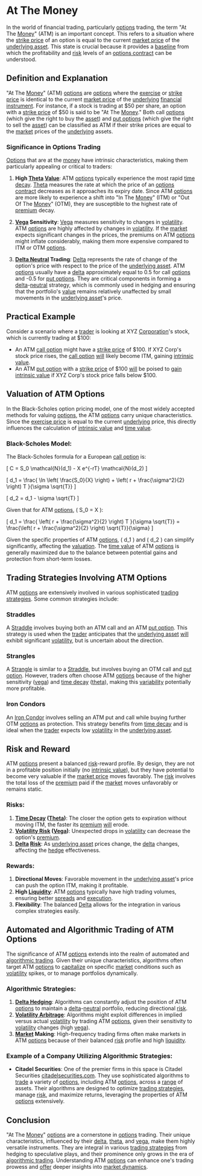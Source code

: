 # At The Money

In the world of financial trading, particularly [options](../o/options.md) trading, the term "At The [Money](../m/money.md)" (ATM) is an important concept. This refers to a situation where the [strike price](../s/strike_price.md) of an option is equal to the current [market price](../m/market_price.md) of the [underlying asset](../u/underlying_asset.md). This state is crucial because it provides a [baseline](../b/baseline.md) from which the profitability and [risk](../r/risk.md) levels of an [options contract](../o/options_contract.md) can be understood.

## Definition and Explanation

"At The [Money](../m/money.md)" (ATM) [options](../o/options.md) are [options](../o/options.md) where the [exercise](../e/exercise.md) or [strike price](../s/strike_price.md) is identical to the current [market price](../m/market_price.md) of the [underlying](../u/underlying.md) [financial instrument](../f/financial_instrument.md). For instance, if a stock is trading at $50 per share, an option with a [strike price](../s/strike_price.md) of $50 is said to be "At The [Money](../m/money.md)." Both call [options](../o/options.md) (which give the right to buy the [asset](../a/asset.md)) and [put options](../p/put_options.md) (which give the right to sell the [asset](../a/asset.md)) can be classified as ATM if their strike prices are equal to the [market](../m/market.md) prices of the [underlying](../u/underlying.md) assets.

### Significance in Options Trading

[Options](../o/options.md) that are at the [money](../m/money.md) have intrinsic characteristics, making them particularly appealing or critical to traders:

1. **High [Theta](../t/theta.md) [Value](../v/value.md)**: ATM [options](../o/options.md) typically experience the most rapid [time decay](../t/time_decay.md). [Theta](../t/theta.md) measures the rate at which the price of an [options contract](../o/options_contract.md) decreases as it approaches its expiry date. Since ATM [options](../o/options.md) are more likely to experience a shift into "In The [Money](../m/money.md)" (ITM) or "Out Of The [Money](../m/money.md)" (OTM), they are susceptible to the highest rate of [premium](../p/premium.md) decay.

2. **[Vega](../v/vega.md) Sensitivity**: [Vega](../v/vega.md) measures sensitivity to changes in [volatility](../v/volatility.md). ATM [options](../o/options.md) are highly affected by changes in [volatility](../v/volatility.md). If the [market](../m/market.md) expects significant changes in the prices, the premiums on ATM [options](../o/options.md) might inflate considerably, making them more expensive compared to ITM or OTM [options](../o/options.md).

3. **[Delta Neutral](../d/delta_neutral.md) Trading**: [Delta](../d/delta.md) represents the rate of change of the option's price with respect to the price of the [underlying asset](../u/underlying_asset.md). ATM [options](../o/options.md) usually have a [delta](../d/delta.md) approximately equal to 0.5 for call [options](../o/options.md) and -0.5 for [put options](../p/put_options.md). They are critical components in forming a [delta](../d/delta.md)-[neutral](../n/neutral.md) strategy, which is commonly used in hedging and ensuring that the portfolio's [value](../v/value.md) remains relatively unaffected by small movements in the [underlying asset](../u/underlying_asset.md)'s price.

## Practical Example

Consider a scenario where a [trader](../t/trader.md) is looking at XYZ [Corporation](../c/corporation.md)'s stock, which is currently trading at $100:

- An ATM [call option](../c/call_option.md) might have a [strike price](../s/strike_price.md) of $100. If XYZ Corp's stock price rises, the [call option](../c/call_option.md) [will](../w/will.md) likely become ITM, gaining [intrinsic value](../i/intrinsic_value.md).
- An ATM [put option](../p/put.md) with a [strike price](../s/strike_price.md) of $100 [will](../w/will.md) be poised to [gain](../g/gain.md) [intrinsic value](../i/intrinsic_value.md) if XYZ Corp's stock price falls below $100.

## Valuation of ATM Options

In the Black-Scholes option pricing model, one of the most widely accepted methods for valuing [options](../o/options.md), the ATM [options](../o/options.md) carry unique characteristics. Since the [exercise price](../e/excersise_price.md) is equal to the current [underlying](../u/underlying.md) price, this directly influences the calculation of [intrinsic value](../i/intrinsic_value.md) and [time value](../t/time_value.md).

### Black-Scholes Model:

The Black-Scholes formula for a European [call option](../c/call_option.md) is:

\[ C = S_0 \mathcal{N}(d_1) - X e^{-rT} \mathcal{N}(d_2) \]

\[ d_1 = \frac{ \ln \left( \frac{S_0}{X} \right) + \left( r + \frac{\sigma^2}{2} \right) T }{\sigma \sqrt{T}} \]

\[ d_2 = d_1 - \sigma \sqrt{T} \]

Given that for ATM [options](../o/options.md), \( S_0 = X \):

\[ d_1 = \frac{ \left( r + \frac{\sigma^2}{2} \right) T }{\sigma \sqrt{T}} = \frac{\left( r + \frac{\sigma^2}{2} \right) \sqrt{T}}{\sigma} \]

Given the specific properties of ATM [options](../o/options.md), \( d_1 \) and \( d_2 \) can simplify significantly, affecting the [valuation](../v/valuation.md). The [time value](../t/time_value.md) of ATM [options](../o/options.md) is generally maximized due to the balance between potential gains and protection from short-term losses.

## Trading Strategies Involving ATM Options

ATM [options](../o/options.md) are extensively involved in various sophisticated [trading strategies](../t/trading_strategies.md). Some common strategies include:

### Straddles

A [Straddle](../s/straddle.md) involves buying both an ATM call and an ATM [put option](../p/put.md). This strategy is used when the [trader](../t/trader.md) anticipates that the [underlying asset](../u/underlying_asset.md) [will](../w/will.md) exhibit significant [volatility](../v/volatility.md), but is uncertain about the direction.

### Strangles

A [Strangle](../s/strangle.md) is similar to a [Straddle](../s/straddle.md), but involves buying an OTM call and [put option](../p/put.md). However, traders often choose ATM [options](../o/options.md) because of the higher sensitivity ([vega](../v/vega.md)) and [time decay](../t/time_decay.md) ([theta](../t/theta.md)), making this [variability](../v/variability.md) potentially more profitable.

### Iron Condors

An [Iron Condor](../i/iron_condor.md) involves selling an ATM put and call while buying further OTM [options](../o/options.md) as protection. This strategy benefits from [time decay](../t/time_decay.md) and is ideal when the [trader](../t/trader.md) expects low [volatility](../v/volatility.md) in the [underlying asset](../u/underlying_asset.md).

## Risk and Reward

ATM [options](../o/options.md) present a balanced [risk](../r/risk.md)-reward profile. By design, they are not in a profitable position initially (no [intrinsic value](../i/intrinsic_value.md)), but they have potential to become very valuable if the [market price](../m/market_price.md) moves favorably. The [risk](../r/risk.md) involves the total loss of the [premium](../p/premium.md) paid if the [market](../m/market.md) moves unfavorably or remains static.

### Risks:

1. **[Time Decay](../t/time_decay.md) ([Theta](../t/theta.md))**: The closer the option gets to expiration without moving ITM, the faster its [premium](../p/premium.md) [will](../w/will.md) erode.
2. **[Volatility Risk](../v/volatility_risk.md) ([Vega](../v/vega.md))**: Unexpected drops in [volatility](../v/volatility.md) can decrease the option's [premium](../p/premium.md).
3. **[Delta](../d/delta.md) [Risk](../r/risk.md)**: As [underlying asset](../u/underlying_asset.md) prices change, the [delta](../d/delta.md) changes, affecting the [hedge](../h/hedge.md) effectiveness.

### Rewards:

1. **Directional Moves**: Favorable movement in the [underlying asset](../u/underlying_asset.md)'s price can push the option ITM, making it profitable.
2. **High [Liquidity](../l/liquidity.md)**: ATM [options](../o/options.md) typically have high trading volumes, ensuring better [spreads](../s/spreads.md) and [execution](../e/execution.md).
3. **Flexibility**: The balanced [Delta](../d/delta.md) allows for the integration in various complex strategies easily.

## Automated and Algorithmic Trading of ATM Options

The significance of ATM [options](../o/options.md) extends into the realm of automated and [algorithmic trading](../a/accountability.md). Given their unique characteristics, algorithms often target ATM [options](../o/options.md) to [capitalize](../c/capitalize.md) on specific [market](../m/market.md) conditions such as [volatility](../v/volatility.md) spikes, or to manage portfolios dynamically.

### Algorithmic Strategies:

1. **[Delta Hedging](../d/delta_hedging.md)**: Algorithms can constantly adjust the position of ATM [options](../o/options.md) to maintain a [delta](../d/delta.md)-[neutral](../n/neutral.md) portfolio, reducing directional [risk](../r/risk.md).
2. **[Volatility Arbitrage](../v/volatility_arbitrage.md)**: Algorithms might exploit differences in implied versus actual [volatility](../v/volatility.md) by trading ATM [options](../o/options.md), given their sensitivity to [volatility](../v/volatility.md) changes (high [vega](../v/vega.md)).
3. **[Market](../m/market.md) Making**: High-frequency trading firms often make markets in ATM [options](../o/options.md) because of their balanced [risk](../r/risk.md) profile and high [liquidity](../l/liquidity.md).

### Example of a Company Utilizing Algorithmic Strategies:

- **Citadel Securities**: One of the premier firms in this space is Citadel Securities [citadelsecurities.com](https://www.citadelsecurities.com/). They use sophisticated algorithms to [trade](../t/trade.md) a variety of [options](../o/options.md), including ATM [options](../o/options.md), across a [range](../r/range.md) of assets. Their algorithms are designed to optimize [trading strategies](../t/trading_strategies.md), manage [risk](../r/risk.md), and maximize returns, leveraging the properties of ATM [options](../o/options.md) extensively.

## Conclusion

"At The [Money](../m/money.md)" [options](../o/options.md) are a cornerstone in [options](../o/options.md) trading. Their unique characteristics, influenced by their [delta](../d/delta.md), [theta](../t/theta.md), and [vega](../v/vega.md), make them highly versatile instruments. They are integral in various [trading strategies](../t/trading_strategies.md) from hedging to speculative plays, and their prominence only grows in the era of [algorithmic trading](../a/accountability.md). Understanding ATM [options](../o/options.md) can enhance one's trading prowess and [offer](../o/offer.md) deeper insights into [market dynamics](../m/market_dynamics.md).